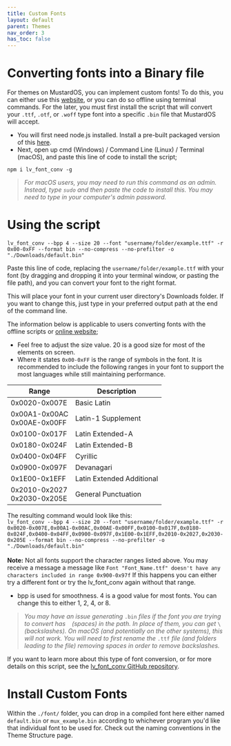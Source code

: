 ```yaml
---
title: Custom Fonts
layout: default
parent: Themes
nav_order: 3
has_toc: false
---
```


# Converting fonts into a Binary file

For themes on MustardOS, you can implement custom fonts! To do this, you can either use
this [website](https://lvgl.io/tools/fontconverter), or you can do so offline using terminal commands. For the later,
you must first install the script that will convert your
`.ttf`, `.otf`, or `.woff` type font into a specific `.bin` file that MustardOS will accept.

- You will first need node.js installed. Install a pre-built packaged version of
  this [here](https://nodejs.org/en/download/prebuilt-installer).
- Next, open up cmd (Windows) / Command Line (Linux) / Terminal (macOS), and paste this line of code to install the
  script;

`npm i lv_font_conv -g`

> *For macOS users, you may need to run this command as an admin. Instead, type `sudo` and then paste the code to
install this.
> You may need to type in your computer's admin password.*

# Using the script

`lv_font_conv --bpp 4 --size 20 --font "username/folder/example.ttf" -r 0x00-0xFF --format bin --no-compress --no-prefilter -o "./Downloads/default.bin"`

Paste this line of code, replacing the `username/folder/example.ttf` with your font (by dragging and dropping it into
your terminal window,
or pasting the file path), and you can convert your font to the right format.

This will place your font in your current user directory's Downloads folder. If you want to change this, just type in
your preferred output path at the end of the command line.

The information below is applicable to users converting fonts with the offline scripts
or [online website](https://lvgl.io/tools/fontconverter);

- Feel free to adjust the size value. 20 is a good size for most of the elements on screen.
- Where it states `0x00-0xFF` is the range of symbols in the font. It is recommended to include the following ranges in
  your font to support the most languages while still maintaining performance.

| Range                          | Description               |
|--------------------------------|---------------------------|
| 0x0020-0x007E                  | Basic Latin               |
| 0x00A1-0x00AC<br>0x00AE-0x00FF | Latin-1 Supplement        |
| 0x0100-0x017F                  | Latin Extended-A          |
| 0x0180-0x024F                  | Latin Extended-B          |
| 0x0400-0x04FF                  | Cyrillic                  |
| 0x0900-0x097F                  | Devanagari                |
| 0x1E00-0x1EFF                  | Latin Extended Additional |
| 0x2010-0x2027<br>0x2030-0x205E | General Punctuation       |

The resulting command would look like this: <br>
`lv_font_conv --bpp 4 --size 20 --font "username/folder/example.ttf" -r 0x0020-0x007E,0x00A1-0x00AC,0x00AE-0x00FF,0x0100-0x017F,0x0180-0x024F,0x0400-0x04FF,0x0900-0x097F,0x1E00-0x1EFF,0x2010-0x2027,0x2030-0x205E --format bin --no-compress --no-prefilter -o "./Downloads/default.bin"` <br><br>
**Note:** Not all fonts support the character ranges listed above. You may receive a message a message
like `Font "Font_Name.ttf" doesn't have any characters included in range 0x900-0x97f` If this happens you can either try
a different font or try the lv_font_conv again without that range.

- bpp is used for smoothness. 4 is a good value for most fonts. You can change this to either 1, 2, 4, or 8.

> *You may have an issue generating* `.bin` *files if the font you are trying to convert has ` ` (spaces) in the path.
> In place of them, you can get* `\` *(backslashes). On macOS (and potentially on the other systems), this will not
work.
> You will need to first rename the* `.ttf` *file (and folders leading to the file) removing spaces in order to remove
backslashes.*

If you want to learn more about this type of font conversion, or for more details on this script, see
the [lv_font_conv GitHub repository](https://github.com/lvgl/lv_font_conv).

# Install Custom Fonts

Within the `./font/` folder, you can drop in a compiled font here either named `default.bin` or `mux_example.bin`
according
to whichever program you'd like that individual font to be used for. Check out the naming conventions in the Theme
Structure page.
